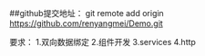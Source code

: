 ##github提交地址：
git remote add origin https://github.com/renyangmei/Demo.git

要求：
1.双向数据绑定
2.组件开发
3.services
4.http